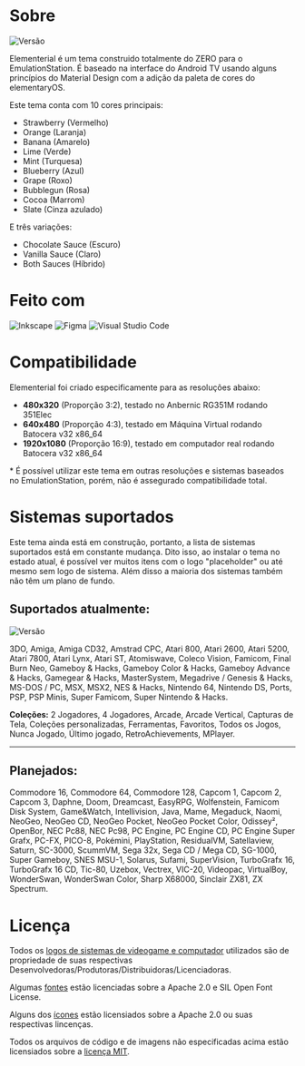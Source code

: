 # Sobre

![Versão](https://img.shields.io/badge/Versão_1.1025-de3e80?style=for-the-badge)

Elementerial é um tema construido totalmente do ZERO para o EmulationStation.
É baseado na interface do Android TV usando alguns princípios do Material Design com a adição da paleta de cores do elementaryOS.

Este tema conta com 10 cores principais:

* Strawberry (Vermelho)
* Orange (Laranja)
* Banana (Amarelo)
* Lime (Verde)
* Mint (Turquesa)
* Blueberry (Azul)
* Grape (Roxo)
* Bubblegun (Rosa)
* Cocoa (Marrom)
* Slate (Cinza azulado)

E três variações:
* Chocolate Sauce (Escuro)
* Vanilla Sauce (Claro)
* Both Sauces (Híbrido)

# Feito com

![Inkscape](https://img.shields.io/badge/Inkscape-273445?style=for-the-badge&logo=Inkscape&logoColor=white)
![Figma](https://img.shields.io/badge/Figma-c6262e?style=for-the-badge&logo=figma&logoColor=white)
![Visual Studio Code](https://img.shields.io/badge/Visual_Studio_Code-0d52bf?style=for-the-badge&logo=visual%20studio%20code&logoColor=white)

# Compatibilidade

Elementerial foi criado especificamente para as resoluções abaixo:

- **480x320** (Proporção 3:2), testado no Anbernic RG351M rodando 351Elec
- **640x480** (Proporção 4:3), testado em Máquina Virtual rodando Batocera v32 x86_64
- **1920x1080** (Proporção 16:9), testado em computador real rodando Batocera v32 x86_64

\* É possível utilizar este tema em outras resoluções e sistemas baseados no EmulationStation, porém,
não é assegurado compatibilidade total.

# Sistemas suportados

Este tema ainda está em construção, portanto, a lista de sistemas suportados está em constante mudança.
Dito isso, ao instalar o tema no estado atual, é possível ver muitos itens com o logo "placeholder" ou até mesmo sem logo de sistema.
Além disso a maioria dos sistemas também não têm um plano de fundo.

## Suportados atualmente:

![Versão](https://img.shields.io/badge/Sistemas_Suportados:_31-68b723?style=for-the-badge)

3DO,
Amiga,
Amiga CD32,
Amstrad CPC,
Atari 800,
Atari 2600,
Atari 5200,
Atari 7800,
Atari Lynx,
Atari ST,
Atomiswave,
Coleco Vision,
Famicom,
Final Burn Neo,
Gameboy & Hacks,
Gameboy Color & Hacks,
Gameboy Advance & Hacks,
Gamegear & Hacks,
MasterSystem,
Megadrive / Genesis & Hacks,
MS-DOS / PC,
MSX,
MSX2,
NES & Hacks,
Nintendo 64,
Nintendo DS,
Ports,
PSP,
PSP Minis,
Super Famicom,
Super Nintendo & Hacks.

**Coleções:** 2 Jogadores, 4 Jogadores, Arcade, Arcade Vertical, Capturas de Tela, Coleções personalizadas, Ferramentas, Favoritos, Todos os Jogos, Nunca Jogado, Último jogado, RetroAchievements, MPlayer.

---

## Planejados:

Commodore 16, Commodore 64, Commodore 128, Capcom 1, Capcom 2, Capcom 3, Daphne, Doom, Dreamcast, EasyRPG, Wolfenstein, Famicom Disk System, Game&Watch, Intellivision, Java, Mame, Megaduck, Naomi, NeoGeo, NeoGeo CD, NeoGeo Pocket, NeoGeo Pocket Color, Odissey², OpenBor, NEC Pc88, NEC Pc98, PC Engine, PC Engine CD, PC Engine Super Grafx, PC-FX, PICO-8, Pokémini, PlayStation, ResidualVM, Satellaview, Saturn, SC-3000, ScummVM, Sega 32x, Sega CD / Mega CD, SG-1000, Super Gameboy, SNES MSU-1, Solarus, Sufami, SuperVision, TurboGrafx 16, TurboGrafx 16 CD, Tic-80, Uzebox, Vectrex, VIC-20, Videopac, VirtualBoy, WonderSwan, WonderSwan Color, Sharp X68000, Sinclair ZX81, ZX Spectrum.

# Licença

Todos os [logos de sistemas de videogame e computador](./assets/logos/) utilizados são de propriedade de suas respectivas
Desenvolvedoras/Produtoras/Distribuidoras/Licenciadoras.

Algumas [fontes](./assets/fonts/) estão licenciadas sobre a Apache 2.0 e SIL Open Font License.

Alguns dos [ícones](./assets/icons/) estão licensiados sobre a Apache 2.0 ou suas respectivas lincenças.

Todos os arquivos de código e de imagens não especificadas acima estão licensiados sobre a [licença MIT](./LICENSE).
